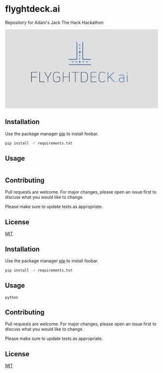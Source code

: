 # flyghtdeck.ai

Repository for Adani's Jack The Hack Hackathon

![Flyghtdeck.ai Logo](flyghtdeck-banner.png)
## Installation

Use the package manager [pip](https://pip.pypa.io/en/stable/) to install foobar.

```bash
pip install -r requirements.txt
```

## Usage

```python

```

## Contributing
Pull requests are welcome. For major changes, please open an issue first to discuss what you would like to change.

Please make sure to update tests as appropriate.

## License
[MIT](https://choosealicense.com/licenses/mit/)

## Installation

Use the package manager [pip](https://pip.pypa.io/en/stable/) to install foobar.

```bash
pip install -r requirements.txt
```

## Usage

```
python
```

## Contributing
Pull requests are welcome. For major changes, please open an issue first to discuss what you would like to change.

Please make sure to update tests as appropriate.

## License
[MIT](https://choosealicense.com/licenses/mit/)
